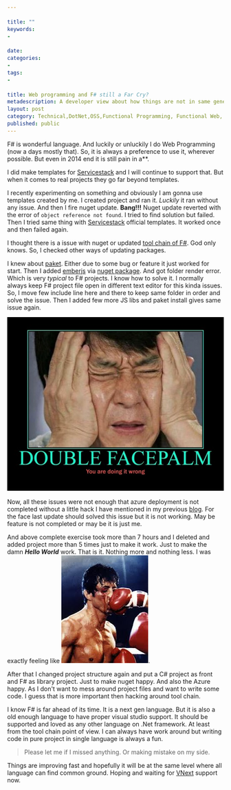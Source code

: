 ```yaml
---

title: ""
keywords:
- 

date: 
categories:
- 
tags:
- 

title: Web programming and F# still a Far Cry?
metadescription: A developer view about how things are not in same generation with research language F# and traditional web development.  
layout: post
category: Technical,DotNet,OSS,Functional Programming, Functional Web, Web
published: public
---
```


F# is wonderful language. And luckily or unluckily I do Web Programming (now a  days mostly that). So, it is always a preference to use it, wherever possible. But even in 2014 end it is still pain in a**.

 

I did make templates for [Servicestack](https://visualstudiogallery.msdn.microsoft.com/278caff1-917a-4ac1-a552-e5a2ce0f6e1f) and I will continue to support that. But when it comes to real projects they go far beyond templates. 

I recently experimenting on something and obviously I am gonna use templates created by me. I created project and ran it. *Luckily* it ran without any issue. And then I fire nuget update. **Bang!!!** Nuget update reverted with the error of `object reference not found`. I tried to find solution but failed. Then I tried same thing with [Servicestack](https://visualstudiogallery.msdn.microsoft.com/5bd40817-0986-444d-a77d-482e43a48da7) official templates. It worked once and then failed again. 

I thought there is a issue with nuget or updated [tool chain of F#](http://blogs.msdn.com/b/fsharpteam/archive/2014/08/20/announcing-the-release-of-visual-f-tools-3-1-2.aspx). God only knows. So, I checked other ways of updating packages. 

I knew about [paket](http://fsprojects.github.io/Paket/). Either due to some bug or feature it just worked for start. Then I added [emberjs](http://emberjs.com/) via [nuget package](http://www.nuget.org/packages/EmberJS/). And got folder render error. Which is very *typical* to F# projects. I know how to solve it. I normally always keep F# project file open in different text editor for this kinda issues. So, I move few include line here and there to keep same folder in order and solve the issue. Then I added few more JS libs and paket install gives same issue again. 

![](/images/double_facepalm.jpg)

Now, all these issues were not enough that azure deployment is not completed without a little hack I have mentioned in my previous [blog](/2014/03/signalr-nancy-azure-with-fsharp/). For the face last update should solved this issue but it is not working. May be feature is not completed or may be it is just me.

And above complete exercise took more than 7 hours and I deleted and added project more than 5 times just to make it work. Just to make the damn ***Hello World*** work. That is it. Nothing more and nothing less. I was exactly feeling like ![](/images/rockypunched.jpeg).

After that I changed project structure again and put a C# project as front and F# as library project. Just to make nuget happy. And also the Azure happy. As I don't want to mess around project files and want to write some code. I guess that is more important then hacking around tool chain. 

I know F# is far ahead of its time. It is a next gen language. But it is also a old enough language to have proper visual studio support. It should be supported and loved as any other language on .Net framework. At least from the tool chain point of view. I can always have work around but writing code in pure project in single language is always a fun. 

> Please let me if I missed anything. Or making mistake on my side.

Things are improving fast and hopefully it will be at the same level where all language can find common ground. Hoping and waiting for [VNext](http://www.asp.net/vnext) support now.
